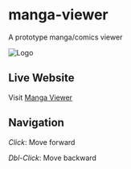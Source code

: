 # manga-viewer

A prototype manga/comics viewer

![Logo](https://hesam.github.io/manga-viewer/images/favicon.png)

## Live Website

Visit [Manga Viewer](https://hesam.github.io/manga-viewer/)

## Navigation

_Click_: Move forward

_Dbl-Click_: Move backward
